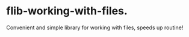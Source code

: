 # flib-working-with-files.
Convenient and simple library for working with files, speeds up routine!
